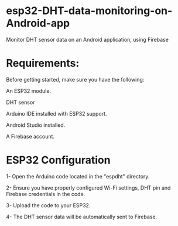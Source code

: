 # esp32-DHT-data-monitoring-on-Android-app
Monitor DHT sensor data on an Android application, using Firebase
# Requirements:
Before getting started, make sure you have the following:

An ESP32 module.

DHT sensor

Arduino IDE installed with ESP32 support.

Android Studio installed.

A Firebase account.
# ESP32 Configuration
1- Open the Arduino code located in the "espdht" directory.

2- Ensure you have properly configured Wi-Fi settings, DHT pin and Firebase credentials in the code.

3- Upload the code to your ESP32.

4- The DHT sensor data will be automatically sent to Firebase.
